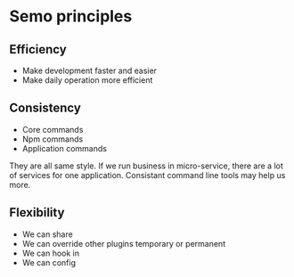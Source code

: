 # Semo principles

## Efficiency

- Make development faster and easier
- Make daily operation more efficient

## Consistency

- Core commands
- Npm commands
- Application commands

They are all same style. If we run business in micro-service, there are a lot of services for one application. Consistant command line tools may help us more.

## Flexibility

- We can share
- We can override other plugins temporary or permanent
- We can hook in
- We can config
